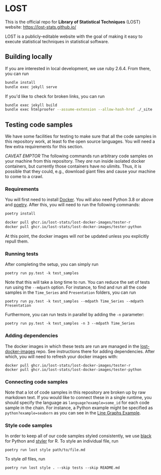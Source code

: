# LOST

This is the official repo for **Library of Statistical Techniques** (LOST) website: https://lost-stats.github.io/

LOST is a publicly-editable website with the goal of making it easy to execute statistical techniques in statistical software.

## Building locally

If you are interested in local development, we use ruby 2.6.4. From there, you can run

```bash
bundle install
bundle exec jekyll serve
```

If you'd like to check for broken links, you can run

```bash
bundle exec jekyll build
bundle exec htmlproofer --assume-extension --allow-hash-href ./_site
```

## Testing code samples

We have some facilities for testing to make sure that all the code samples in this repository work, at least fo the open source languages. You will need a few extra requirements for this section.

*CAVEAT EMPTOR* The following commands run arbitrary code samples on your machine from this repository. They _are_ run inside isolated docker containers, but currently those containers have no ulimits. Thus, it is possible that they could, e.g., download giant files and cause your machine to come to a crawl.

### Requirements

You will first need to install [Docker](https://docs.docker.com/desktop/). You will also need Python 3.8 or above and [poetry](https://python-poetry.org). After this, you will need to run the following commands:

```bash
poetry install

docker pull ghcr.io/lost-stats/lost-docker-images/tester-r
docker pull ghcr.io/lost-stats/lost-docker-images/tester-python
```

At this point, the docker images will _not_ be updated unless you explicitly repull them.

### Running tests

After completing the setup, you can simply run

```
poetry run py.test -k test_samples
```

Note that this will take a _long_ time to run. You can reduce the set of tests run using the `--mdpath` option. For instance, to find and run all the code samples in the `Time_Series` and `Presentation` folders, you can run

```
poetry run py.test -k test_samples --mdpath Time_Series --mdpath Presentation
```

Furthermore, you can run tests in parallel by adding the `-n` parameter:

```
poetry run py.test -k test_samples -n 3 --mdpath Time_Series
```

### Adding dependencies

The docker images in which these tests are run are managed in the [lost-docker-images](https://github.com/lost-stats/lost-docker-images) repo. See instructions there for adding dependencies. After which, you will need to refresh your docker images with:

```
docker pull ghcr.io/lost-stats/lost-docker-images/tester-r
docker pull ghcr.io/lost-stats/lost-docker-images/tester-python
```

### Connecting code samples

Note that a lot of code samples in this repository are broken up by raw markdown text. If you would like to connect these in a single runtime, you should specify the language as `language?example=some_id` for each code sample in the chain. For instance, a Python example might be specified as `python?example=seaborn` as you can see in the [Line Graphs Example](https://github.com/LOST-STATS/lost-stats.github.io/blob/source/Presentation/Figures/line_graphs.md).

### Style code samples

In order to keep all of our code samples styled consistently, we use [black](https://github.com/psf/black) for Python and [styler](https://styler.r-lib.org/) for R. To style an individual file, run

```
poetry run lost style path/to/file.md
```

To style _all_ files, run

```
poetry run lost style . --skip tests --skip README.md
```
